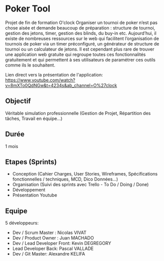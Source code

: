 # Poker Tool
Projet de fin de formation O'clock
Organiser un tournoi de poker n’est pas chose aisée et demande beaucoup de préparation : structure de tournoi, gestion des jetons, timer, gestion des blinds, du buy-in etc.
Aujourd’hui, il existe de nombreuses ressources sur le web qui facilitent l’organisation de tournois de poker via un timer préconfiguré, un générateur de structure de tournoi ou un calculateur de jetons.
Il est cependant plus rare de trouver une application web gratuite qui regroupe toutes ces fonctionnalités gratuitement et qui permettent à ses utilisateurs de paramétrer ces outils comme ils le souhaitent.

Lien direct vers la présentation de l'application: https://www.youtube.com/watch?v=8mXTo0QdNGw&t=4234s&ab_channel=O%27clock

## Objectif

Véritable simulation professionnelle (Gestion de Projet, Répartition des tâches, Travail en équipe...)

## Durée

1 mois

## Etapes (Sprints)

- Conception (Cahier Charges, User Stories, Wireframes, Spécifications fonctionnelles / techniques, MCD, Dico Données...)
- Organisation (Suivi des sprints avec Trello - To Do / Doing / Done)
- Développement
- Présentation Youtube

## Equipe

5 développeurs:
- Dev / Scrum Master : Nicolas VIVAT
- Dev / Product Owner : Juan MACHADO 
- Dev / Lead Developer Front: Kevin DEGREGORY
- Lead Developer Back: Pascal VALLADE
- Dev / Git Master: Alexandre KELIFA
